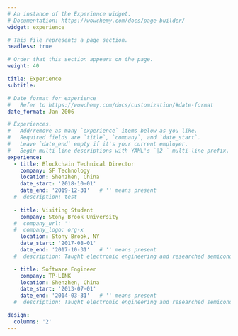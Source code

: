 ```yaml
---
# An instance of the Experience widget.
# Documentation: https://wowchemy.com/docs/page-builder/
widget: experience

# This file represents a page section.
headless: true

# Order that this section appears on the page.
weight: 40

title: Experience
subtitle:

# Date format for experience
#   Refer to https://wowchemy.com/docs/customization/#date-format
date_format: Jan 2006

# Experiences.
#   Add/remove as many `experience` items below as you like.
#   Required fields are `title`, `company`, and `date_start`.
#   Leave `date_end` empty if it's your current employer.
#   Begin multi-line descriptions with YAML's `|2-` multi-line prefix.
experience:
  - title: Blockchain Technical Director
    company: SF Technology
    location: Shenzhen, China
    date_start: '2018-10-01'
    date_end: '2019-12-31'   # '' means present
  #  description: test
        
  - title: Visiting Student
    company: Stony Brook University
  #  company_url: ''
  #  company_logo: org-x
    location: Stony Brook, NY
    date_start: '2017-08-01'
    date_end: '2017-10-31'   # '' means present
  #  description: Taught electronic engineering and researched semiconductor physics.

  - title: Software Engineer
    company: TP-LINK
    location: Shenzhen, China
    date_start: '2013-07-01'
    date_end: '2014-03-31'   # '' means present
  #  description: Taught electronic engineering and researched semiconductor physics.

design:
  columns: '2'
---
```

